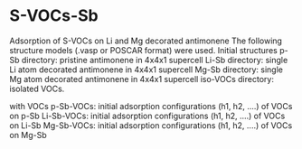 # S-VOCs-Sb
Adsorption of S-VOCs on Li and Mg decorated antimonene
The following structure models (.vasp or POSCAR format) were used.
Initial structures
p-Sb directory: pristine antimonene in 4x4x1 supercell
Li-Sb directory: single Li atom decorated antimonene in 4x4x1 supercell
Mg-Sb directory: single Mg atom decorated antimonene in 4x4x1 supercell
iso-VOCs directory: isolated VOCs.

with VOCs
p-Sb-VOCs: initial adsorption configurations (h1, h2, ....) of VOCs on p-Sb
Li-Sb-VOCs: initial adsorption configurations (h1, h2, ....) of VOCs on Li-Sb
Mg-Sb-VOCs: initial adsorption configurations (h1, h2, ....) of VOCs on Mg-Sb
